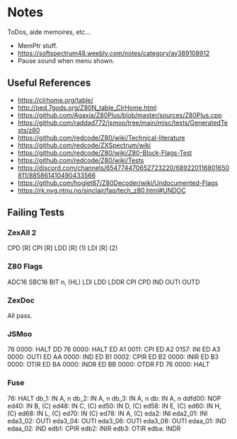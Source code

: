 # Notes

ToDos, aide memoires, etc...

- MemPtr stuff.
- https://softspectrum48.weebly.com/notes/category/ay389108912
- Pause sound when menu shown.

## Useful References

- https://clrhome.org/table/
- http://ped.7gods.org/Z80N_table_ClrHome.html
- https://github.com/Agaxia/Z80Plus/blob/master/sources/Z80Plus.cpp
- https://github.com/raddad772/jsmoo/tree/main/misc/tests/GeneratedTests/z80
- https://github.com/redcode/Z80/wiki/Technical-literature
- https://github.com/redcode/ZXSpectrum/wiki
- https://github.com/redcode/Z80/wiki/Z80-Block-Flags-Test
- https://github.com/redcode/Z80/wiki/Tests
- https://discord.com/channels/654774470652723220/689220116801650811/885861410490433566
- https://github.com/hoglet67/Z80Decoder/wiki/Undocumented-Flags
- https://rk.nvg.ntnu.no/sinclair/faq/tech_z80.html#UNDOC

## Failing Tests

### ZexAll 2

CPD [R]
CPI [R]
LDD [R] (1)
LDI [R] (2)

### Z80 Flags

ADC16
SBC16
BIT n, (HL)
LDI
LDD
LDDR
CPI
CPD
IND
OUTI
OUTD

### ZexDoc

All pass.

### JSMoo

76 0000: HALT
DD 76 0000: HALT
ED A1 0011: CPI
ED A2 0157: INI
ED A3 0000: OUTI
ED AA 0000: IND
ED B1 0002: CPIR
ED B2 0000: INIR
ED B3 0000: OTIR
ED BA 0000: INDR
ED BB 0000: OTDR
FD 76 0000: HALT

### Fuse

76: HALT
db_1: IN A, n
db_2: IN A, n
db_3: IN A, n
db: IN A, n
ddfd00: NOP
ed40: IN B, (C)
ed48: IN C, (C)
ed50: IN D, (C)
ed58: IN E, (C)
ed60: IN H, (C)
ed68: IN L, (C)
ed70: IN (C)
ed78: IN A, (C)
eda2: INI
eda2_01: INI
eda3_02: OUTI
eda3_04: OUTI
eda3_06: OUTI
eda3_08: OUTI
edaa_01: IND
edaa_02: IND
edb1: CPIR
edb2: INIR
edb3: OTIR
edba: INDR
